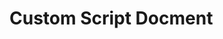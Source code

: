 # Custom Script Docment
[リンク集]: https://docs.treasuredata.com/display/public/PD/Custom+Scripts
[イントロダクション]: https://docs.treasuredata.com/display/public/PD/Introduction+to+Custom+Scripts
[Workflowへの追加]: https://docs.treasuredata.com/display/public/PD/Adding+a+Custom+Python+Script+to+Your+Workflow
[構文]: https://docs.treasuredata.com/display/public/PD/Workflow+py+Operator+Syntax+Reference#WorkflowpyOperatorSyntaxReference-Syntax
[パラメータ引渡し]: https://docs.treasuredata.com/display/public/PD/Passing+Parameters+to+Custom+Scripts+used+in+TD+Workflow
[パラメータ引渡し]: https://docs.treasuredata.com/display/public/PD/Passing+Parameters+to+Custom+Scripts+used+in+TD+Workflow
[エンジニアブログ]: https://td-support.hatenablog.com/entry/2020/06/26/171001
